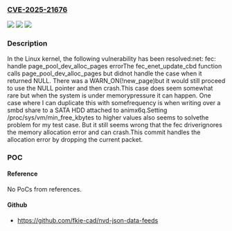 ### [CVE-2025-21676](https://cve.mitre.org/cgi-bin/cvename.cgi?name=CVE-2025-21676)
![](https://img.shields.io/static/v1?label=Product&message=Linux&color=blue)
![](https://img.shields.io/static/v1?label=Version&message=95698ff6177b5f1f13f251da60e7348413046ae4%3C%208a0097db0544b658c159ac787319737712063a23%20&color=brighgreen)
![](https://img.shields.io/static/v1?label=Vulnerability&message=n%2Fa&color=brighgreen)

### Description

In the Linux kernel, the following vulnerability has been resolved:net: fec: handle page_pool_dev_alloc_pages errorThe fec_enet_update_cbd function calls page_pool_dev_alloc_pages but didnot handle the case when it returned NULL. There was a WARN_ON(!new_page)but it would still proceed to use the NULL pointer and then crash.This case does seem somewhat rare but when the system is under memorypressure it can happen. One case where I can duplicate this with somefrequency is when writing over a smbd share to a SATA HDD attached to animx6q.Setting /proc/sys/vm/min_free_kbytes to higher values also seems to solvethe problem for my test case. But it still seems wrong that the fec driverignores the memory allocation error and can crash.This commit handles the allocation error by dropping the current packet.

### POC

#### Reference
No PoCs from references.

#### Github
- https://github.com/fkie-cad/nvd-json-data-feeds

